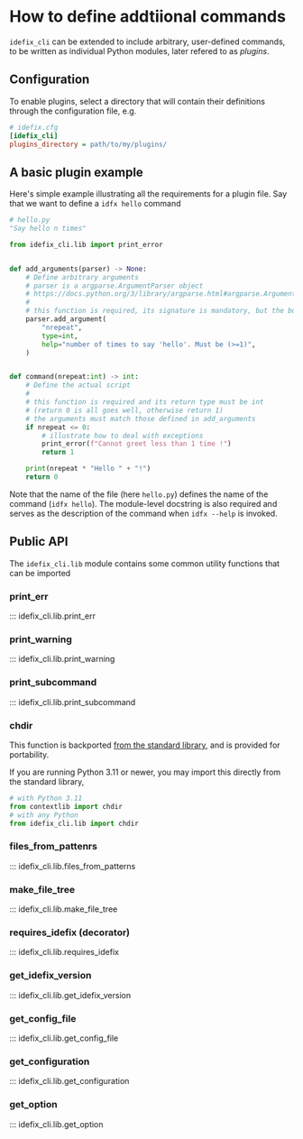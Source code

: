 # How to define addtiional commands

`idefix_cli` can be extended to include arbitrary, user-defined commands, to be written as
individual Python modules, later refered to as *plugins*.


## Configuration

To enable plugins, select a directory that will contain their definitions
through the configuration file, e.g.

```ini
# idefix.cfg
[idefix_cli]
plugins_directory = path/to/my/plugins/
```


## A basic plugin example

Here's simple example illustrating all the requirements for a plugin file.
Say that we want to define a `idfx hello` command
```python
# hello.py
"Say hello n times"

from idefix_cli.lib import print_error


def add_arguments(parser) -> None:
    # Define arbitrary arguments
    # parser is a argparse.ArgumentParser object
    # https://docs.python.org/3/library/argparse.html#argparse.ArgumentParser
    #
    # this function is required, its signature is mandatory, but the body can be left empty
    parser.add_argument(
        "nrepeat",
        type=int,
        help="number of times to say 'hello'. Must be (>=1)",
    )


def command(nrepeat:int) -> int:
    # Define the actual script
    #
    # this function is required and its return type must be int
    # (return 0 is all goes well, otherwise return 1)
    # the arguments must match those defined in add_arguments
    if nrepeat <= 0:
        # illustrate how to deal with exceptions
        print_error(f"Cannot greet less than 1 time !")
        return 1

    print(nrepeat * "Hello " + "!")
    return 0
```

Note that the name of the file (here `hello.py`) defines the name of the command (`idfx hello`).
The module-level docstring is also required and serves as the description of the command when `idfx --help` is invoked.

## Public API

The `idefix_cli.lib` module contains some common utility functions that can be imported

### print_err
::: idefix_cli.lib.print_err

### print_warning
::: idefix_cli.lib.print_warning

### print_subcommand
::: idefix_cli.lib.print_subcommand

### chdir

This function is backported [from the standard library](https://docs.python.org/3/library/contextlib.html?highlight=chdir#contextlib.chdir), and is provided for portability.

If you are running Python 3.11 or newer, you may import this directly from the standard library,

```python
# with Python 3.11
from contextlib import chdir
# with any Python
from idefix_cli.lib import chdir
```

### files_from_pattenrs
::: idefix_cli.lib.files_from_patterns

### make_file_tree
::: idefix_cli.lib.make_file_tree

### requires_idefix (decorator)
::: idefix_cli.lib.requires_idefix

### get_idefix_version
::: idefix_cli.lib.get_idefix_version

### get_config_file
::: idefix_cli.lib.get_config_file

### get_configuration
::: idefix_cli.lib.get_configuration

### get_option
::: idefix_cli.lib.get_option
